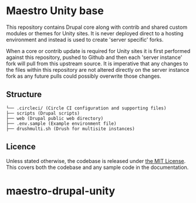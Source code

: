 # Maestro Unity base  

This repository contains Drupal core along with contrib and shared custom modules or themes for Unity sites. It is never
deployed direct to a hosting environment and instead is used to create 'server specific' forks.

When a core or contrib update is required for Unity sites it is first performed against this repository, pushed to
Github and then each 'server instance' fork will pull from this upstream source. It is imperative that any
changes to the files within this repository are not altered directly on the server instance fork as any future pulls
could possibly overwrite those changes.

## Structure

```
└── .circleci/ (Circle CI configuration and supporting files)
├── scripts (Drupal scripts)
├── web (Drupal public web directory)
├── .env.sample (Example environment file)
├── drushmulti.sh (Drush for multisite instances)
```

## Licence
Unless stated otherwise, the codebase is released under [the MIT License](http://www.opensource.org/licenses/mit-license.php). This covers both the codebase and any sample code in the documentation.
# maestro-drupal-unity
